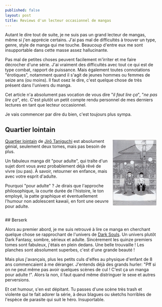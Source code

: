 ```yaml
---
published: false
layout: post
title: Reviews d'un lecteur occasionnel de mangas
---
```


Autant le dire tout de suite, je ne suis pas un grand lecteur de mangas, même si j'en apprécie certains. J'ai pas mal de difficultés à trouver un type, genre, style de manga qui me touche. Beaucoup d'entre eux me sont insupportable dans cette masse assez hallucinante.

Pas mal de petites choses peuvent facilement m'irriter et me faire décrocher d'une série. J'ai vraiment des difficultés avec tout ce qui est de type combat, rapport de puissance. Mais également toutes connotations "érotiques", notamment quand il s'agit de jeunes hommes ou femmes de seize ans (ou moins). Il faut osez le dire, c'est quelque chose de très présent dans l'univers du manga.

Cet article n'a absolument pas vocation de vous dire "*il faut lire ça*", "*ne pas lire ça*", etc. C'est plutôt un petit compte rendu personnel de mes derniers lectures en tant que lecteur occasionnel.

Je vais commencer par dire du bien, c'est toujours plus sympa.

## Quartier lointain

<img width="30%" style="margin-left:10px;float:right" src="/assets/images/posts/quartier_lointain_planches_01.jpg" />

[Quartier lointain](https://fr.wikipedia.org/wiki/Quartier_lointain) de [Jirō Taniguchi](https://fr.wikipedia.org/wiki/Jir%C5%8D_Taniguchi) est absolument génial, seulement deux tomes, mais pas besoin de plus.

Un fabuleux manga dit "pour adulte", qui traîte d'un sujet dont vous avez probablement déjà rêvé de vivre (ou pas). À savoir, retourner en enfance, mais avec votre esprit d'adulte.

Pourquoi "pour adulte" ? Je dirais que l'approche philosophique, la courte durée de l'histoire, le ton employé, la patte graphique et éventuellement l'humour non adolescent kawaii, en font une oeuvre pour adulte.

<div style="clear: both"></div>

## Berserk

Alors au premier abord, je me suis retrouvé à lire ce manga en cherchant quelque chose se rapprochant de l'univers de [Dark Souls](https://en.wikipedia.org/wiki/Dark_Souls). Un univers plutôt Dark Fantasy, sombre, sérieux et adulte. Sincèrement les quinze premiers tomes sont fabuleux, j'étais en plein dedans. Une belle trouvaille ! Les planches sont absolument superbes, c'est d'une grande beauté !

Mais plus j'avançais, plus les petits culs d'elfes au physique d'enfant de 8 ans commencaient à me déranger. J'entends déjà des grands hurler: "Pff si on ne peut même pas avoir quelques scènes de cul ! C'est ça un manga pour adulte !". Alors la non, il faut quand même distringuer le sexe et autres perversions.

Et cet humour, s'en est dépitant. Tu passes d'une scène très trash et violente qui te fait adorer la série, à deux blagues ou sketchs horribles de l'espèce de parasite qui suit le héro. Insuportable.
